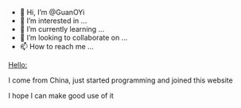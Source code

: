 - 👋 Hi, I’m @GuanOYi
- 👀 I’m interested in ...
- 🌱 I’m currently learning ...
- 💞️ I’m looking to collaborate on ...
- 📫 How to reach me ...

<!---
GuanOYi/GuanOYi is a ✨ special ✨ repository because its `README.md` (this file) appears on your GitHub profile.
You can click the Preview link to take a look at your changes.
--->
<!DOCTYPE>
<html>
<head>
<meta charset="utf-8" />
<title>GuanOYi</title>
</head>
<body>
<article>
<p><u>Hello:</u></p>
<p>I come from China, just started programming and joined this website</p>
<p> I hope I can make good use of it</p>
</article>
</body>
</html>
